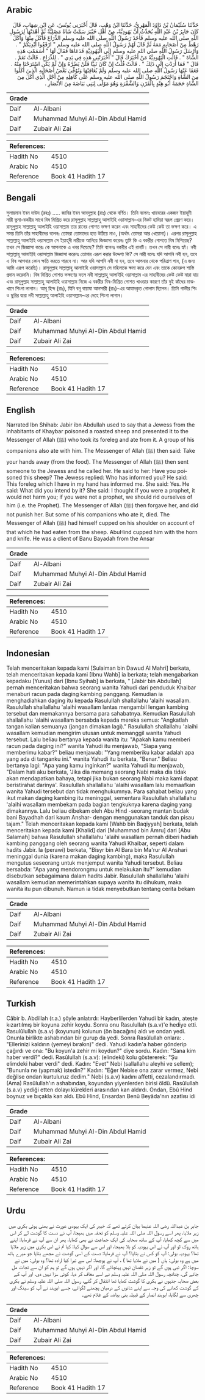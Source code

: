 ## Arabic


<div dir="rtl" lang="ar" style={{fontSize:'larger',backgroundColor:'#f8f9fa',padding:20}}>
حَدَّثَنَا سُلَيْمَانُ بْنُ دَاوُدَ الْمَهْرِيُّ، حَدَّثَنَا ابْنُ وَهْبٍ، قَالَ أَخْبَرَنِي يُونُسُ، عَنِ ابْنِ شِهَابٍ، قَالَ كَانَ جَابِرُ بْنُ عَبْدِ اللَّهِ يُحَدِّثُ أَنَّ يَهُودِيَّةً، مِنْ أَهْلِ خَيْبَرَ سَمَّتْ شَاةً مَصْلِيَّةً ثُمَّ أَهْدَتْهَا لِرَسُولِ اللَّهِ صلى الله عليه وسلم فَأَخَذَ رَسُولُ اللَّهِ صلى الله عليه وسلم الذِّرَاعَ فَأَكَلَ مِنْهَا وَأَكَلَ رَهْطٌ مِنْ أَصْحَابِهِ مَعَهُ ثُمَّ قَالَ لَهُمْ رَسُولُ اللَّهِ صلى الله عليه وسلم ‏"‏ ارْفَعُوا أَيْدِيَكُمْ ‏"‏ ‏.‏ وَأَرْسَلَ رَسُولُ اللَّهِ صلى الله عليه وسلم إِلَى الْيَهُودِيَّةِ فَدَعَاهَا فَقَالَ لَهَا ‏"‏ أَسَمَمْتِ هَذِهِ الشَّاةَ ‏"‏ ‏.‏ قَالَتِ الْيَهُودِيَّةُ مَنْ أَخْبَرَكَ قَالَ ‏"‏ أَخْبَرَتْنِي هَذِهِ فِي يَدِي ‏"‏ ‏.‏ لِلذِّرَاعِ ‏.‏ قَالَتْ نَعَمْ ‏.‏ قَالَ ‏"‏ فَمَا أَرَدْتِ إِلَى ذَلِكَ ‏"‏ ‏.‏ قَالَتْ قُلْتُ إِنْ كَانَ نَبِيًّا فَلَنْ يَضُرَّهُ وَإِنْ لَمْ يَكُنِ اسْتَرَحْنَا مِنْهُ ‏.‏ فَعَفَا عَنْهَا رَسُولُ اللَّهِ صلى الله عليه وسلم وَلَمْ يُعَاقِبْهَا وَتُوُفِّيَ بَعْضُ أَصْحَابِهِ الَّذِينَ أَكَلُوا مِنَ الشَّاةِ وَاحْتَجَمَ رَسُولُ اللَّهِ صلى الله عليه وسلم عَلَى كَاهِلِهِ مِنْ أَجْلِ الَّذِي أَكَلَ مِنَ الشَّاةِ حَجَمَهُ أَبُو هِنْدٍ بِالْقَرْنِ وَالشَّفْرَةِ وَهُوَ مَوْلًى لِبَنِي بَيَاضَةَ مِنَ الأَنْصَارِ ‏.‏
</div>
<div style={{backgroundColor:'#f8f9fa',padding:20, marginBottom: 10}}><table> <thead> <tr> <th>Grade</th> <th></th> </tr> </thead> <tbody> <tr><td>Daif</td><td>Al-Albani</td></tr><tr><td>Daif</td><td>Muhammad Muhyi Al-Din Abdul Hamid</td></tr><tr><td>Daif</td><td>Zubair Ali Zai</td></tr></tbody></table><table> <thead> <tr> <th>References:</th> <th></th> </tr> </thead> <tbody><tr><td>Hadith No</td><td>4510</td></tr><tr><td>Arabic No</td><td>4510</td></tr><tr><td>Reference</td><td>Book 41 Hadith 17</td></tr></tbody></table></div>

## Bengali


<div dir="ltr" lang="bn" style={{fontSize:'larger',backgroundColor:'#f8f9fa',padding:20}}>
সুলায়মান ইবন দাউদ (রহঃ) ..... জাবির ইবন আবদুল্লাহ (রাঃ) থেকে বর্ণিত। তিনি বলেনঃ খায়বরের একজন ইয়াহূদী নারী ভুনা-বকরীর সাথে বিষ মিশ্রিত করে রাসূলুল্লাহ সাল্লাল্লাহু আলাইহি ওয়াসাল্লাম-এর নিকট হাদিয়া স্বরূপ প্রেরণ করে। রাসূলুল্লাহ সাল্লাল্লাহু আলাইহি ওয়াসাল্লাম তার রানের গোশত ভক্ষণ করেন এবং সাহাবীদের কেউ কেউ তা ভক্ষণ করে। এ সময় তিনি তাঁর সাহাবীদের বলেনঃ তোমরা তোমাদের হাত উঠিয়ে নাও, (অর্থাৎ তোমরা আর খেয়োনা)। এরপর রাসূলুল্লাহ সাল্লাল্লাহু আলাইহি ওয়াসাল্লাম সে ইয়াহূদী নারীকে আনিয়ে জিজ্ঞাসা করেনঃ তুমি কি এ বকরীর গোশতে বিষ মিশিয়েছ? তখন সে জিজ্ঞাসা করেঃ কে আপনাকে এ খবর দিয়েছে? তিনি বলেনঃ বকরীর এই রানটি। তখন সে নারী বলেঃ হ্যাঁ। নবী সাল্লাল্লাহু আলাইহি ওয়াসাল্লাম জিজ্ঞাসা করেনঃ তোমার এরূপ করার উদ্দেশ্য কি? সে নারী বলেঃ যদি আপনি নবী হন, তবে এ বিষ আপনার কোন ক্ষতি করতে পারবে না। আর যদি আপনি নবী না হন, তবে আপনার থেকে পরিত্রাণ পাব, (এ জন্য আমি এরূপ করেছি)। রাসূলুল্লাহ সাল্লাল্লাহু আলাইহি ওয়াসাল্লাম সে মহিলাকে ক্ষমা করে দেন এবং তাকে কোনরুপ শাস্তি প্রদান করেননি। বিষ মিশ্রিত গোশত ভক্ষণের ফলে নবী সাল্লাল্লাহু আলাইহি ওয়াসাল্লাম এর সাহাবীদের কেউ কেউ মারা যায় এবং রাসূলুল্লাহ সাল্লাল্লাহু আলাইহি ওয়াসাল্লাম নিজে এ বকরীর বিষ-মিশ্রিত গোশত খাওয়ার কারণে তাঁর দুই কাঁধের মাঝখানে শিংগা লাগান। আবূ হিন্দ (রাঃ), যিনি বনূ বায়াযা আনসারী (রাঃ)-এর আযাদকৃত গোলাম ছিলেন। তিনি গাভীর শিং ও ছুরির দ্বারা নবী সাল্লাল্লাহু আলাইহি ওয়াসাল্লাম-এর দেহে শিংগা লাগান।
</div>
<div style={{backgroundColor:'#f8f9fa',padding:20, marginBottom: 10}}><table> <thead> <tr> <th>Grade</th> <th></th> </tr> </thead> <tbody> <tr><td>Daif</td><td>Al-Albani</td></tr><tr><td>Daif</td><td>Muhammad Muhyi Al-Din Abdul Hamid</td></tr><tr><td>Daif</td><td>Zubair Ali Zai</td></tr></tbody></table><table> <thead> <tr> <th>References:</th> <th></th> </tr> </thead> <tbody><tr><td>Hadith No</td><td>4510</td></tr><tr><td>Arabic No</td><td>4510</td></tr><tr><td>Reference</td><td>Book 41 Hadith 17</td></tr></tbody></table></div>

## English


<div dir="ltr" lang="en" style={{fontSize:'larger',backgroundColor:'#f8f9fa',padding:20}}>
Narrated Ibn Shihab: Jabir ibn Abdullah used to say that a Jewess from the inhabitants of Khaybar poisoned a roasted sheep and presented it to the Messenger of Allah (ﷺ) who took its foreleg and ate from it. A group of his companions also ate with him. The Messenger of Allah (ﷺ) then said: Take your hands away (from the food). The Messenger of Allah (ﷺ) then sent someone to the Jewess and he called her. He said to her: Have you poisoned this sheep? The Jewess replied: Who has informed you? He said: This foreleg which I have in my hand has informed me. She said: Yes. He said: What did you intend by it? She said: I thought if you were a prophet, it would not harm you; if you were not a prophet, we should rid ourselves of him (i.e. the Prophet). The Messenger of Allah (ﷺ) then forgave her, and did not punish her. But some of his companions who ate it, died. The Messenger of Allah (ﷺ) had himself cupped on his shoulder on account of that which he had eaten from the sheep. AbuHind cupped him with the horn and knife. He was a client of Banu Bayadah from the Ansar
</div>
<div style={{backgroundColor:'#f8f9fa',padding:20, marginBottom: 10}}><table> <thead> <tr> <th>Grade</th> <th></th> </tr> </thead> <tbody> <tr><td>Daif</td><td>Al-Albani</td></tr><tr><td>Daif</td><td>Muhammad Muhyi Al-Din Abdul Hamid</td></tr><tr><td>Daif</td><td>Zubair Ali Zai</td></tr></tbody></table><table> <thead> <tr> <th>References:</th> <th></th> </tr> </thead> <tbody><tr><td>Hadith No</td><td>4510</td></tr><tr><td>Arabic No</td><td>4510</td></tr><tr><td>Reference</td><td>Book 41 Hadith 17</td></tr></tbody></table></div>

## Indonesian


<div dir="ltr" lang="id" style={{fontSize:'larger',backgroundColor:'#f8f9fa',padding:20}}>
Telah menceritakan kepada kami [Sulaiman bin Dawud Al Mahri] berkata, telah menceritakan kepada kami [Ibnu Wahb] ia berkata; telah mengabarkan kepadaku [Yunus] dari [Ibnu Syihab] ia berkata, " [Jabir bin Abdullah] pernah menceritakan bahwa seorang wanita Yahudi dari penduduk Khaibar menaburi racun pada daging kambing panggang. Kemudian ia menghadiahkan daging itu kepada Rasulullah shallallahu 'alaihi wasallam. Rasulullah shallallahu 'alaihi wasallam lantas mengambil lengan kambing tersebut dan memakannya bersama para sahabatnya. Kemudian Rasulullah shallallahu 'alaihi wasallam bersabda kepada mereka semua: "Angkatlah tangan kalian semuanya (jangan dimakan lagi)." Rasulullah shallallahu 'alaihi wasallam kemudian mengirim utusan untuk memanggil wanita Yahudi tersebut. Lalu beliau bertanya kepada wanita itu: "Apakah kamu memberi racun pada daging ini?" wanita Yahudi itu menjawab, "Siapa yang memberimu kabar?" beliau menjawab: "Yang memberiku kabar adalah apa yang ada di tanganku ini." wanita Yahudi itu berkata, "Benar." Beliau bertanya lagi: "Apa yang kamu inginkan?" wanita Yahudi itu menjawab, "Dalam hati aku berkata, 'Jika dia memang seorang Nabi maka dia tidak akan mendapatkan bahaya, tetapi jika bukan seorang Nabi maka kami dapat beristirahat darinya'. Rasulullah shallallahu 'alaihi wasallam lalu memaafkan wanita Yahudi tersebut dan tidak menghukumnya. Para sahabat beliau yang ikut makan daging kambing itu meninggal, sementara Rasulullah shallallahu 'alaihi wasallam membekam pada bagian tengkuknya karena daging yang dimakannya. Lalu beliau dibekam oleh Abu Hind -seorang mantan budak bani Bayadhah dari kaum Anshar- dengan menggunakan tanduk dan pisau tajam." Telah menceritakan kepada kami [Wahb bin Baqiyyah] berkata, telah menceritakan kepada kami [Khalid] dari [Muhammad bin Amru] dari [Abu Salamah] bahwa Rasulullah shallallahu 'alaihi wasallam pernah diberi hadiah kambing panggang oleh seorang wanita Yahudi Khaibar, seperti dalam hadits Jabir. Ia (perawi) berkata, "Bisyr bin Al Bara bin Ma'rur Al Anshari meninggal dunia (karena makan daging kambing), maka Rasulullah mengutus seseorang untuk menjemput wanita Yahudi tersebut. Beliau bersabda: "Apa yang mendorongmu untuk melakukan itu?" kemudian disebutkan sebagaimana dalam hadits Jabir. Rasulullah shallallahu 'alaihi wasallam kemudian memerintahkan supaya wanita itu dihukum, maka wanita itu pun dibunuh. Namun ia tidak menyebutkan tentang cerita bekam
</div>
<div style={{backgroundColor:'#f8f9fa',padding:20, marginBottom: 10}}><table> <thead> <tr> <th>Grade</th> <th></th> </tr> </thead> <tbody> <tr><td>Daif</td><td>Al-Albani</td></tr><tr><td>Daif</td><td>Muhammad Muhyi Al-Din Abdul Hamid</td></tr><tr><td>Daif</td><td>Zubair Ali Zai</td></tr></tbody></table><table> <thead> <tr> <th>References:</th> <th></th> </tr> </thead> <tbody><tr><td>Hadith No</td><td>4510</td></tr><tr><td>Arabic No</td><td>4510</td></tr><tr><td>Reference</td><td>Book 41 Hadith 17</td></tr></tbody></table></div>

## Turkish


<div dir="ltr" lang="tr" style={{fontSize:'larger',backgroundColor:'#f8f9fa',padding:20}}>
Câbir b. Abdillah (r.a.) şöyle anlatırdı: Hayberlilerden Yahudi bir kadın, ateşte kızartılmış bir koyuna zehir koydu. Sonra onu Rasulullah (s.a.v)'e hediye etti. Rasulûlullah (s.a.v) (koyunun) kolunun (ön bacağını) aldı ve ondan yedi. Onunla birlikte ashabından bir gurup da yedi. Sonra Rasûlullah onlara: . "Ellerinizi kaldırın (yemeyi bırakın)" dedi. Yahudi kadın'a haber gönderip çağırdı ve ona: "Bu koyun'a zehir mi koydun?" diye sordu. Kadın: "Sana kim haber verdi?" dedi. Rasûlullah (s.a.v): (elindeki) kolu göstererek: "Şu elimdeki haber verdi" dedi. Kadın: "Evet" Nebi (sallallahu aleyhi ve sellem); "Bununla ne (yapmak) istedin?" Kadın: "Eğer Nebise ona zarar vermez, Nebi değilse ondan kurtuluruz dedim." Nebi (s.a.v) kadını affetti, cezalandırmadı. (Ama) Rasûlullah'ın ashabından, koyundan yiyenlerden birisi öldü. Rasûlullah (s.a.v) yediği etten dolayı kürekleri arasından kan aldırdı. Ondan, Ebû Hind boynuz ve bıçakla kan aldı. Ebû Hind, Ensardan Benû Beyâda'nın azatlısı idi
</div>
<div style={{backgroundColor:'#f8f9fa',padding:20, marginBottom: 10}}><table> <thead> <tr> <th>Grade</th> <th></th> </tr> </thead> <tbody> <tr><td>Daif</td><td>Al-Albani</td></tr><tr><td>Daif</td><td>Muhammad Muhyi Al-Din Abdul Hamid</td></tr><tr><td>Daif</td><td>Zubair Ali Zai</td></tr></tbody></table><table> <thead> <tr> <th>References:</th> <th></th> </tr> </thead> <tbody><tr><td>Hadith No</td><td>4510</td></tr><tr><td>Arabic No</td><td>4510</td></tr><tr><td>Reference</td><td>Book 41 Hadith 17</td></tr></tbody></table></div>

## Urdu


<div dir="rtl" lang="ur" style={{fontSize:'larger',backgroundColor:'#f8f9fa',padding:20}}>
جابر بن عبداللہ رضی اللہ عنہما بیان کرتے تھے کہ خیبر کی ایک یہودی عورت نے بھنی ہوئی بکری میں زہر ملایا، پھر اسے رسول اللہ صلی اللہ علیہ وسلم کو تحفہ میں بھیجا، آپ نے دست کا گوشت لے کر اس میں سے کچھ کھایا، آپ کے ساتھ صحابہ کی ایک جماعت نے بھی کھایا، پھر ان سے آپ نے فرمایا: اپنے ہاتھ روک لو اور آپ نے اس یہودیہ کو بلا بھیجا، اور اس سے سوال کیا: کیا تم نے اس بکری میں زہر ملایا تھا؟ یہودیہ بولی: آپ کو کس نے بتایا؟ آپ نے فرمایا: دست کے اسی گوشت نے مجھے بتایا جو میرے ہاتھ میں ہے وہ بولی: ہاں ( میں نے ملایا تھا ) ، آپ نے پوچھا: اس سے تیرا کیا ارادہ تھا؟ وہ بولی: میں نے سوچا: اگر نبی ہوں گے تو زہر نقصان نہیں پہنچائے گا، اور اگر نہیں ہوں گے تو ہم کو ان سے نجات مل جائے گی، چنانچہ رسول اللہ صلی اللہ علیہ وسلم نے اسے معاف کر دیا، کوئی سزا نہیں دی، اور آپ کے بعض صحابہ جنہوں نے بکری کا گوشت کھایا تھا انتقال کر گئے، رسول اللہ صلی اللہ علیہ وسلم نے بکری کے گوشت کھانے کی وجہ سے اپنے شانوں کے درمیان پچھنے لگوائے، جسے ابوہند نے آپ کو سینگ اور چھری سے لگایا، ابوہند انصار کے قبیلہ بنی بیاضہ کے غلام تھے۔
</div>
<div style={{backgroundColor:'#f8f9fa',padding:20, marginBottom: 10}}><table> <thead> <tr> <th>Grade</th> <th></th> </tr> </thead> <tbody> <tr><td>Daif</td><td>Al-Albani</td></tr><tr><td>Daif</td><td>Muhammad Muhyi Al-Din Abdul Hamid</td></tr><tr><td>Daif</td><td>Zubair Ali Zai</td></tr></tbody></table><table> <thead> <tr> <th>References:</th> <th></th> </tr> </thead> <tbody><tr><td>Hadith No</td><td>4510</td></tr><tr><td>Arabic No</td><td>4510</td></tr><tr><td>Reference</td><td>Book 41 Hadith 17</td></tr></tbody></table></div>
